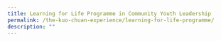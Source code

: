 ```yaml
---
title: Learning for Life Programme in Community Youth Leadership
permalink: /the-kuo-chuan-experience/learning-for-life-programme/
description: ""
---
```


